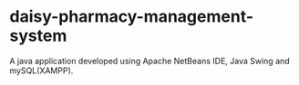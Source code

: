 # daisy-pharmacy-management-system
A java application developed using Apache NetBeans IDE, Java Swing and mySQL(XAMPP).
